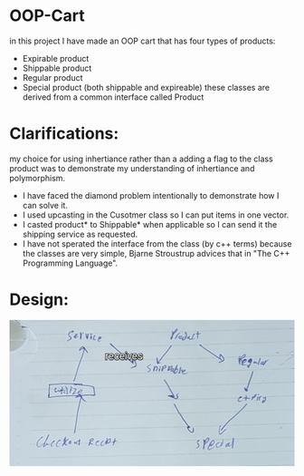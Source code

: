 # OOP-Cart
in this project I have made an OOP cart that has four types of products:
  - Expirable product
  - Shippable product
  - Regular product
  - Special product (both shippable and expireable)
these classes are derived from a common interface called Product
# Clarifications:
my choice for using inhertiance rather than a adding a flag to the class product was to demonstrate my understanding of inhertiance and polymorphism.
  -  I have faced the diamond problem intentionally to demonstrate how I can solve it.
  -  I used upcasting in the Cusotmer class so I can put items in one vector.
  -  I casted product* to Shippable* when applicable so I can send it the shipping service as requested.
  -  I have not sperated the interface from the class (by c++ terms) because the classes are very simple, Bjarne Stroustrup advices that in "The C++ Programming Language".

# Design:
![design](https://github.com/MostafaEwis/OOP-Cart/blob/master/design.jpg)
